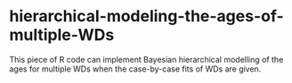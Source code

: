 # hierarchical-modeling-the-ages-of-multiple-WDs
This piece of R code can implement Bayesian hierarchical modelling of the ages for multiple WDs when the case-by-case fits of WDs are given. 
